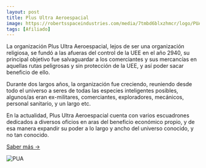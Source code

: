 ```yaml
---
layout: post
title: Plus Ultra Aeroespacial
image: https://robertsspaceindustries.com/media/7tmbd6blxzhmcr/logo/PUA-Logo.png
tags: [Afiliado]
---
```


La organización Plus Ultra Aeroespacial, lejos de ser una organización religiosa, se fundó a las afueras del control de la UEE en el año 2940, su principal objetivo fue salvaguardar a los comerciantes y sus mercancías en aquellas rutas peligrosas y sin protección de la UEE, y así poder sacar beneficio de ello.

Durante dos largos años, la organización fue creciendo, reuniendo desde todo el universo a seres de todas las especies inteligentes posibles, algunos/as eran ex-militares, comerciantes, exploradores, mecánicos, personal sanitario, y un largo etc.

En la actualidad, Plus Ultra Aeroespacial cuenta con varios escuadrones dedicados a diversos oficios en aras del beneficio económico propio, y de esa manera expandir su poder a lo largo y ancho del universo conocido, y no tan conocido.

[Saber más ->](https://robertsspaceindustries.com/orgs/PUA) 

![PUA](https://robertsspaceindustries.com/rsi/static/images/organization/defaults/banner/generic.jpg)

